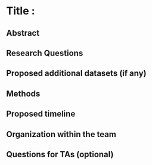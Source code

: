 # Title :

## Abstract

## Research Questions

## Proposed additional datasets (if any)

## Methods

## Proposed timeline

## Organization within the team

## Questions for TAs (optional)
